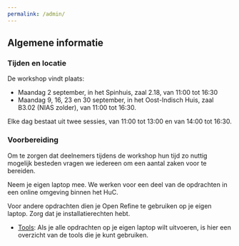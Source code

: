 ```yaml
---
permalink: /admin/
---
```

## Algemene informatie

### Tijden en locatie

De workshop vindt plaats:

- Maandag 2 september, in het Spinhuis, zaal 2.18, van 11:00 tot 16:30
- Maandag 9, 16, 23 en 30 september, in het Oost-Indisch Huis, zaal B3.02 (NIAS zolder), van 11:00 tot 16:30.

Elke dag bestaat uit twee sessies, van 11:00 tot 13:00 en van 14:00 tot 16:30.

### Voorbereiding

Om te zorgen dat deelnemers tijdens de workshop hun tijd zo nuttig mogelijk besteden vragen we iedereen om een aantal zaken voor te bereiden.

Neem je eigen laptop mee. We werken voor een deel van de opdrachten in een online omgeving binnen het HuC.

Voor andere opdrachten dien je Open Refine te gebruiken op je eigen laptop. Zorg dat je installatierechten hebt.

* [Tools](tools.md): Als je alle opdrachten op je eigen laptop wilt uitvoeren, is hier een overzicht van de tools die je kunt gebruiken.
